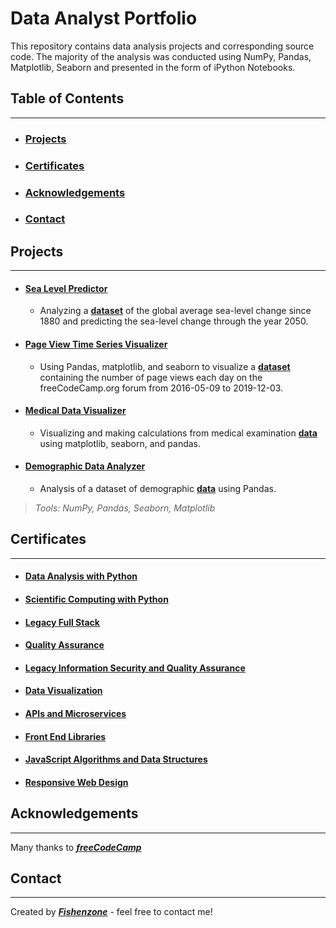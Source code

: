 # Data Analyst Portfolio

This repository contains data analysis projects and corresponding source code. The majority of the analysis was conducted using NumPy, Pandas, Matplotlib, Seaborn and presented in the form of iPython Notebooks.

## Table of Contents
---
- ### [Projects](#projects)
- ###  [Certificates](#certificates)
- ### [Acknowledgements](#acknowledgements)
- ### [Contact](#contact)

## Projects
---
- #### [Sea Level Predictor](https://github.com/fishenzone/portfolio/blob/main/sea-level-predictor.ipynb 'Sea Level Predictor')
    - Analyzing a **[dataset](https://raw.githubusercontent.com/fishenzone/portfolio/main/data/epa-sea-level.csv 'CSV file Sea Level')** of the global average sea-level change since 1880 and predicting the sea-level change through the year 2050.
- #### [Page View Time Series Visualizer](https://github.com/fishenzone/portfolio/blob/main/page-view-time-series-visualizer.ipynb 'Page View Time Series Visualizer')
    - Using Pandas, matplotlib, and seaborn to visualize a **[dataset](https://raw.githubusercontent.com/fishenzone/portfolio/main/data/fcc-forum-pageviews.csv 'CSV file Page View Time Series')** containing the number of page views each day on the freeCodeCamp.org forum from 2016-05-09 to 2019-12-03.
- #### [Medical Data Visualizer](https://github.com/fishenzone/portfolio/blob/main/medical-data-visualizer.ipynb 'Medical Data Visualizer')
    - Visualizing and making calculations from medical examination **[data](https://raw.githubusercontent.com/fishenzone/portfolio/main/data/medical_examination.csv 'CSV file Medical Data')** using matplotlib, seaborn, and pandas.
- #### [Demographic Data Analyzer](https://github.com/fishenzone/portfolio/blob/main/demographic-data-analyzer.ipynb 'Demographic Data Analyzer')
    - Analysis of a dataset of demographic **[data](https://raw.githubusercontent.com/fishenzone/portfolio/main/data/adult.data.csv 'CSV file Demographic Data')** using Pandas.

> _Tools: NumPy, Pandas, Seaborn, Matplotlib_ 

## Certificates
---
- #### [Data Analysis with Python](https://www.freecodecamp.org/certification/fishenzone/data-analysis-with-python-v7 'Data Analysis with Python Certificate')
- #### [Scientific Computing with Python](https://www.freecodecamp.org/certification/fishenzone/scientific-computing-with-python-v7 'Scientific Computing with Python Certificate')
- #### [Legacy Full Stack](https://www.freecodecamp.org/certification/fishenzone/full-stack 'Legacy Full Stack Certificate')
- #### [Quality Assurance](https://www.freecodecamp.org/certification/fishenzone/quality-assurance-v7 'Quality Assurance Certificate')
- #### [Legacy Information Security and Quality Assurance](https://www.freecodecamp.org/certification/fishenzone/information-security-and-quality-assurance 'Legacy Information Security and Quality Assurance Certificate')
- #### [Data Visualization](https://www.freecodecamp.org/certification/fishenzone/data-visualization 'Data Visualization Certificate')
- #### [APIs and Microservices](https://www.freecodecamp.org/certification/fishenzone/apis-and-microservices 'APIs and Microservices Certificate')
- #### [Front End Libraries](https://www.freecodecamp.org/certification/fishenzone/front-end-libraries 'Front End Libraries Certificate')
- #### [JavaScript Algorithms and Data Structures](https://www.freecodecamp.org/certification/fishenzone/javascript-algorithms-and-data-structures 'JavaScript Algorithms and Data Structures Certificate')
- #### [Responsive Web Design](https://www.freecodecamp.org/certification/fishenzone/responsive-web-design 'Responsive Web Design Certificate')

## Acknowledgements
---
Many thanks to ***[freeCodeCamp](https://www.freecodecamp.org/learn 'freeCodeCamp')***

## Contact
---
 Created by ***[Fishenzone](https://github.com/fishenzone 'Fishenzone')*** - feel free to contact me!

